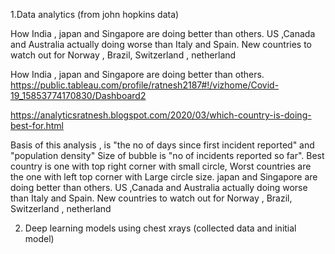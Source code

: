 1.Data analytics (from john hopkins data)

How India , japan and Singapore are doing better than others.
 US ,Canada and Australia actually doing worse than Italy and Spain. 
 New countries to watch out for Norway , Brazil, Switzerland , netherland

 How India , japan and Singapore are doing better than others.
https://public.tableau.com/profile/ratnesh2187#!/vizhome/Covid-19_15853774170830/Dashboard2

https://analyticsratnesh.blogspot.com/2020/03/which-country-is-doing-best-for.html

Basis of this analysis , is "the no of days since first incident reported" and "population density"
Size of bubble is "no of incidents reported so far".
Best country is one with top right corner with small circle,
Worst countries are the one with left top corner with Large circle size.
japan and Singapore are doing better than others.
 US ,Canada and Australia actually doing worse than Italy and Spain. 
 New countries to watch out for Norway , Brazil, Switzerland , netherland
 
2) Deep learning models using chest xrays
   (collected data and initial model)
